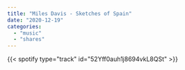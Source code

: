 ```yaml
---
title: "Miles Davis - Sketches of Spain"
date: "2020-12-19"
categories:
  - "music"
  - "shares"
---
```


{{< spotify type="track" id="52Yff0auh1j8694vkL8QSt" >}}
